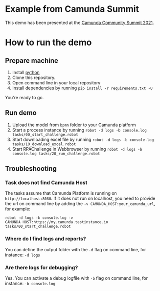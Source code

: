 # Example from Camunda Summit
This demo has been presented at the [Camunda Community Summit 2021](https://summit.camunda.com/).

# How to run the demo

## Prepare machine
1. Install [python](https://www.python.org/downloads/)
1. Clone this repository.
1. Open command line in your local repository
1. Install dependencies by running  `pip install -r requirements.txt -U`

You're ready to go.

## Run demo
1. Upload the model from `bpmn` folder to your Camunda platform
1. Start a process instance by running `robot -d logs -b console.log tasks/00_start_challenge.robot`
1. Start downloading excel file by running `robot -d logs -b console.log tasks/10_download_excel.robot`
1. Start RPAChallenge in Webbrowser by running `robot -d logs -b console.log tasks/20_run_challenge.robot`

## Troubleshooting
### Task does not find Camunda Host
The tasks assume that Camunda Platform is running on `http://localhost:8080`. If it does not run on localhost, you need to provide the url
on command line by adding the `-v CAMUNDA_HOST:your_camunda_url`, for example:

```shell
robot -d logs -b console.log -v CAMUNDA_HOST:https://my.camunda.testinstance.io tasks/00_start_challenge.robot
```

### Where do I find logs and reports?
You can define the output folder with the `-d` flag on command line, for instance: `-d logs`

### Are there logs for debugging?
Yes. You can activate a debug logfile with `-b` flag on command line, for instance: `-b console.log`